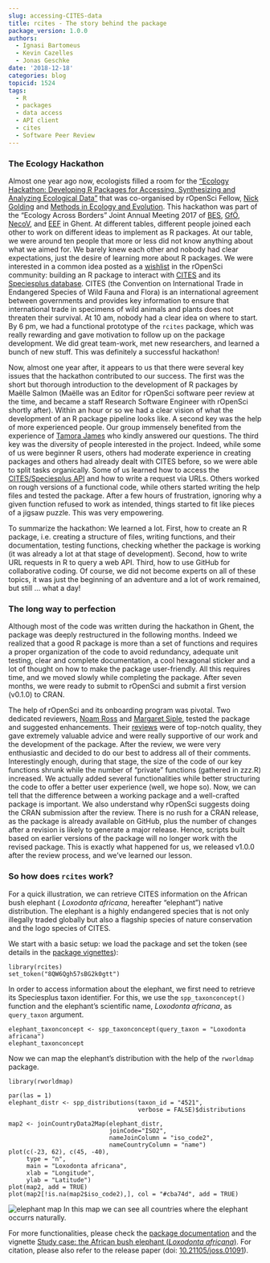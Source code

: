 ```yaml
---
slug: accessing-CITES-data
title: rcites - The story behind the package
package_version: 1.0.0
authors:
  - Ignasi Bartomeus
  - Kevin Cazelles
  - Jonas Geschke
date: '2018-12-18'
categories: blog
topicid: 1524
tags:
  - R
  - packages
  - data access
  - API client
  - cites
  - Software Peer Review
---
```


### The Ecology Hackathon

Almost one year ago now, ecologists filled a room for the [“Ecology Hackathon: Developing R Packages for Accessing, Synthesizing and Analyzing Ecological Data”](https://methodsblog.com/2018/01/23/ecology-hackathon/) that was co-organised by rOpenSci Fellow, [Nick Golding](https://twitter.com/_nickgolding_) and [Methods in Ecology and Evolution](https://besjournals.onlinelibrary.wiley.com/journal/2041210x). This hackathon was part of the “Ecology Across Borders” Joint Annual Meeting 2017 of [BES](https://www.britishecologicalsociety.org/), [GfÖ](https://www.gfoe.org/en), [NecoV](http://www.necov.org/), and [EEF](https://www.europeanecology.org/) in Ghent. At different tables, different people joined each other to work on different ideas to implement as R packages. At our table, we were around ten people that more or less did not know anything about what we aimed for. We barely knew each other and nobody had clear expectations, just the desire of learning more about R packages. We were interested in a common idea posted as a [wishlist](https://github.com/ropensci/wishlist/issues/29) in the rOpenSci community: building an R package to interact with [CITES](https://cites.org/) and its [Speciesplus database](https://speciesplus.net). CITES (the Convention on International Trade in Endangered Species of Wild Fauna and Flora) is an international agreement between governments and provides key information to ensure that international trade in specimens of wild animals and plants does not threaten their survival. At 10 am, nobody had a clear idea on where to start. By 6 pm, we had a functional prototype of the `rcites` package, which was really rewarding and gave motivation to follow up on the package development. We did great team-work, met new researchers, and learned a bunch of new stuff. This was definitely a successful hackathon!   

Now, almost one year after, it appears to us that there were several key issues that the hackathon contributed to our success. The first was the short but thorough introduction to the development of R packages by Maëlle Salmon (Maëlle was an Editor for rOpenSci software peer review at the time, and became a staff Research Software Engineer with rOpenSci shortly after). Within an hour or so we had a clear vision of what the development of an R package pipeline looks like. A second key was the help of more experienced people. Our group immensely benefited from the experience of [Tamora James](https://tdjames1.github.io/) who kindly answered our questions. The third key was the diversity of people interested in the project. Indeed, while some of us were beginner R users, others had moderate experience in creating packages and others had already dealt with CITES before, so we were able to split tasks organically. Some of us learned how to access the [CITES/Speciesplus API](https://api.speciesplus.net/) and how to write a request via URLs. Others worked on rough versions of a functional code, while others started writing the help files and tested the package. After a few hours of frustration, ignoring why a given function refused to work as intended, things started to fit like pieces of a jigsaw puzzle. This was very empowering.   

To summarize the hackathon: We learned a lot. First, how to create an R package, i.e. creating a structure of files, writing functions, and their documentation, testing functions, checking whether the package is working (it was already a lot at that stage of development). Second, how to write URL requests in R to query a web API. Third, how to use GitHub for collaborative coding. Of course, we did not become experts on all of these topics, it was just the beginning of an adventure and a lot of work remained, but still … what a day!   

### The long way to perfection   

Although most of the code was written during the hackathon in Ghent, the package was deeply restructured in the following months. Indeed we realized that a good R package is more than a set of functions and requires a proper organization of the code to avoid redundancy, adequate unit testing, clear and complete documentation, a cool hexagonal sticker and a lot of thought on how to make the package user-friendly. All this requires time, and we moved slowly while completing the package. After seven months, we were ready to submit to rOpenSci and submit a first version (v0.1.0) to CRAN.   

The help of rOpenSci and its onboarding program was pivotal. Two dedicated reviewers, [Noam Ross](https://twitter.com/noamross) and [Margaret Siple](https://twitter.com/margaretsiple), tested the package and suggested enhancements. Their [reviews](https://github.com/ropensci/onboarding/issues/244) were of top-notch quality, they gave extremely valuable advice and were really supportive of our work and the development of the package. After the review, we were very enthusiastic and decided to do our best to address all of their comments. Interestingly enough, during that stage, the size of the code of our key functions shrunk while the number of “private” functions (gathered in zzz.R) increased. We actually added several functionalities while better structuring the code to offer a better user experience (well, we hope so). Now, we can tell that the difference between a working package and a well-crafted package is important. We also understand why rOpenSci suggests doing the CRAN submission after the review. There is no rush for a CRAN release, as the package is already available on GitHub, plus the number of changes after a revision is likely to generate a major release. Hence, scripts built based on earlier versions of the package will no longer work with the revised package. This is exactly what happened for us, we released v1.0.0 after the review process, and we’ve learned our lesson.  

### So how does `rcites` work?   

For a quick illustration, we can retrieve CITES information on the African bush elephant ( _Loxodonta africana_, hereafter “elephant”) native distribution. The elephant is a highly endangered species that is not only illegally traded globally but also a flagship species of nature conservation and the logo species of CITES.  

We start with a basic setup: we load the package and set the token (see details in the [package vignettes](https://docs.ropensci.org/rcites//)):  

```
library(rcites)
set_token("8QW6Qgh57sBG2k0gtt")
```

In order to access information about the elephant, we first need to retrieve its Speciesplus taxon identifier. For this, we use the `spp_taxonconcept()` function and the elephant’s scientific name, _Loxodonta africana_, as `query_taxon` argument.  

```
elephant_taxonconcept <- spp_taxonconcept(query_taxon = "Loxodonta africana")
elephant_taxonconcept
```  

Now we can map the elephant’s distribution with the help of the `rworldmap` package.  

```
library(rworldmap)

par(las = 1)
elephant_distr <- spp_distributions(taxon_id = "4521",
                                    verbose = FALSE)$distributions

map2 <- joinCountryData2Map(elephant_distr,
                            joinCode="ISO2",
                            nameJoinColumn = "iso_code2",
                            nameCountryColumn = "name")
plot(c(-23, 62), c(45, -40),
     type = "n",
     main = "Loxodonta africana",
     xlab = "Longitude",
     ylab = "Latitude")
plot(map2, add = TRUE)
plot(map2[!is.na(map2$iso_code2),], col = "#cba74d", add = TRUE)
```

![elephant map](img/blog-images/2018-12-18-rcites/map.png)
In this map we can see all countries where the elephant occurrs naturally.

For more functionalities, please check the [package documentation](https://github.com/ropensci/rcites) and the vignette [Study case: the African bush elephant (_Loxodonta africana_)](https://docs.ropensci.org/rcites//articles/elephant.html).
For citation, please also refer to the release paper (doi: [10.21105/joss.01091](https://doi.org/10.21105/joss.01091)).
